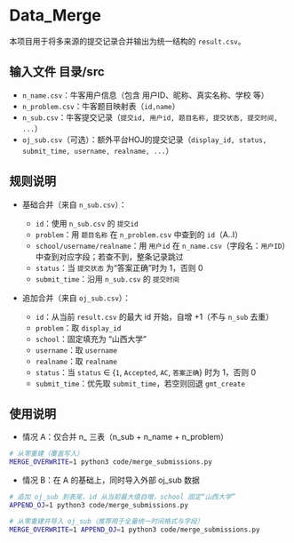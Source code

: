 # Data_Merge

本项目用于将多来源的提交记录合并输出为统一结构的 `result.csv`。

## 输入文件 目录/src

- `n_name.csv`：牛客用户信息（包含 用户ID、昵称、真实名称、学校 等）
- `n_problem.csv`：牛客题目映射表（`id,name`）
- `n_sub.csv`：牛客提交记录（`提交id, 用户id, 题目名称, 提交状态, 提交时间, ...`）
- `oj_sub.csv`（可选）：额外平台HOJ的提交记录（`display_id, status, submit_time, username, realname, ...`）

## 规则说明

- 基础合并（来自 `n_sub.csv`）：
  - `id`：使用 `n_sub.csv` 的 `提交id`
  - `problem`：用 `题目名称` 在 `n_problem.csv` 中查到的 `id`（A..I）
  - `school/username/realname`：用 `用户id` 在 `n_name.csv`（字段名：`用户ID`）中查到对应字段；若查不到，整条记录跳过
  - `status`：当 `提交状态` 为“答案正确”时为 1，否则 0
  - `submit_time`：沿用 `n_sub.csv` 的 `提交时间`

- 追加合并（来自 `oj_sub.csv`）：
  - `id`：从当前 `result.csv` 的最大 id 开始，自增 +1（不与 `n_sub` 去重）
  - `problem`：取 `display_id`
  - `school`：固定填充为 “山西大学”
  - `username`：取 `username`
  - `realname`：取 `realname`
  - `status`：当 `status` ∈ {`1`, `Accepted`, `AC`, `答案正确`} 时为 1，否则 0
  - `submit_time`：优先取 `submit_time`，若空则回退 `gmt_create`

## 使用说明

- 情况 A：仅合并 n_ 三表（n_sub + n_name + n_problem）

```bash
# 从零重建（覆盖写入）
MERGE_OVERWRITE=1 python3 code/merge_submissions.py
```

- 情况 B：在 A 的基础上，同时导入外部 oj_sub 数据

```bash
# 追加 oj_sub 到表尾，id 从当前最大值自增，school 固定“山西大学”
APPEND_OJ=1 python3 code/merge_submissions.py

# 从零重建并导入 oj_sub（推荐用于全量统一时间格式与字段）
MERGE_OVERWRITE=1 APPEND_OJ=1 python3 code/merge_submissions.py
```
